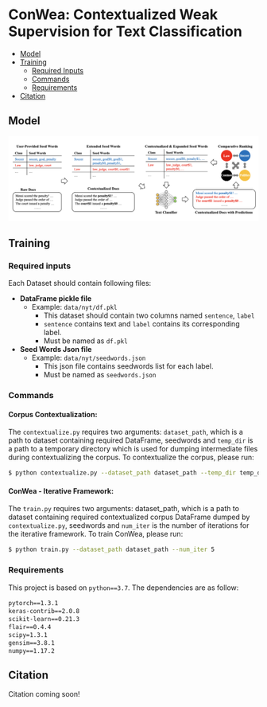 # ConWea: Contextualized Weak Supervision for Text Classification

- [Model](#model)
- [Training](#training)
	- [Required Inputs](#required-inputs)
	- [Commands](#commands)
	- [Requirements](#requirements)
- [Citation](#citation)

## Model

![CONWEA-Framework](docs/ConWea-overview.png)

## Training

### Required inputs
Each Dataset should contain following files:
- **DataFrame pickle file**
  - Example: ```data/nyt/df.pkl```
    - This dataset should contain two columns named ```sentence```, ```label```
    - ```sentence``` contains text and ```label``` contains its corresponding label.
    - Must be named as ```df.pkl```
- **Seed Words Json file**
  - Example: ```data/nyt/seedwords.json```
    - This json file contains seedwords list for each label.
    - Must be named as ```seedwords.json```

### Commands


#### Corpus Contextualization: 
The ```contextualize.py``` requires two arguments: ```dataset_path```, which is a path to dataset containing 
required DataFrame, seedwords and ```temp_dir``` is a path to a temporary
directory which is used for dumping intermediate files during contextualizing the corpus.
To contextualize the corpus, please run:
```sh
$ python contextualize.py --dataset_path dataset_path --temp_dir temp_dir_path
```
 
#### ConWea - Iterative Framework:
The ```train.py``` requires two arguments: dataset_path, which is a path to dataset containing 
required contextualized corpus DataFrame dumped by ```contextualize.py```, seedwords and ```num_iter``` is the
number of iterations for the iterative framework.
To train ConWea, please run:
```sh
$ python train.py --dataset_path dataset_path --num_iter 5
```


### Requirements

This project is based on ```python==3.7```. The dependencies are as follow:
```
pytorch==1.3.1
keras-contrib==2.0.8
scikit-learn==0.21.3
flair==0.4.4
scipy=1.3.1
gensim==3.8.1
numpy==1.17.2
```

## Citation

Citation coming soon!